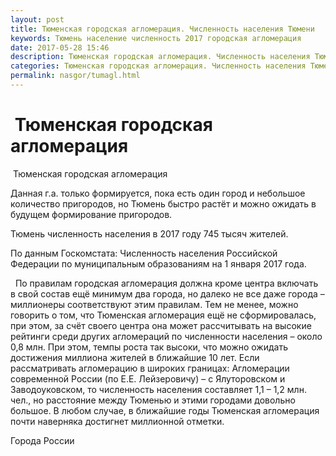 ```yaml
---
layout: post
title: Тюменская городская агломерация. Численность населения Тюмени
keywords: Тюмень население численность 2017 городская агломерация
date: 2017-05-28 15:46
description: Тюменская городская агломерация. Численность населения Тюмени 2017
categories: Тюменская городская агломерация. Численность населения Тюмени 2017
permalink: nasgor/tumagl.html
---
```


#  Тюменская городская агломерация



 Тюменская городская агломерация




Данная г.а. только формируется, пока есть один город и небольшое количество пригородов, но Тюмень быстро растёт и можно ожидать в будущем формирование пригородов.


Тюмень численность населения в 2017 году 745 тысяч жителей.




По данным Госкомстата: Численность населения Российской Федерации по муниципальным образованиям на 1 января 2017 года.



  По правилам городская агломерация должна кроме центра включать в свой состав ещё минимум два города, но далеко не все даже города – миллионеры соответствуют этим правилам. Тем не менее, можно говорить о том, что Тюменская агломерация ещё не сформировалась, при этом, за счёт своего центра она может рассчитывать на высокие рейтинги среди других агломераций по численности населения – около 0,8 млн.
При этом, темпы роста так высоки, что можно ожидать достижения миллиона жителей в ближайшие 10 лет. Если рассматривать агломерацию в широких границах: Агломерации современной России (по Е.Е. Лейзеровичу) – с Ялуторовском и Заводоуковском, то численность населения составляет 1,1 – 1,2 млн. чел., но расстояние между Тюменью и этими городами довольно большое. В любом случае, в ближайшие годы Тюменская агломерация почти наверняка достигнет миллионной отметки.






Города России

		

